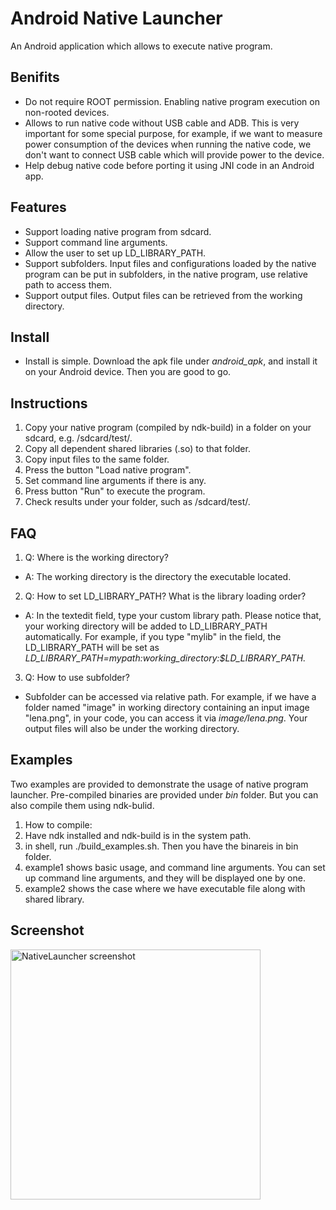 # Android Native Launcher
An Android application which allows to execute native program.

## Benifits
* Do not require ROOT permission. Enabling native program execution on non-rooted devices.
* Allows to run native code without USB cable and ADB. This is very important for some special purpose, for example, if we want to measure power consumption of the devices when running the native code, we don't want to connect USB cable which will provide power to the device.
* Help debug native code before porting it using JNI code in an Android app.

## Features
* Support loading native program from sdcard.
* Support command line arguments.
* Allow the user to set up LD_LIBRARY_PATH.
* Support subfolders. Input files and configurations loaded by the native program can be put in subfolders, in the native program, use relative path to access them.
* Support output files. Output files can be retrieved from the working directory.

## Install
* Install is simple. Download the apk file under *android_apk*, and install it on your Android device. Then you are good to go.

## Instructions
  1. Copy your native program (compiled by ndk-build) in a folder on your sdcard, e.g. /sdcard/test/.
  2. Copy all dependent shared libraries (.so) to that folder.
  3. Copy input files to the same folder.
  4. Press the button "Load native program".
  5. Set command line arguments if there is any.
  6. Press button "Run" to execute the program.
  7. Check results under your folder, such as /sdcard/test/.
        
## FAQ
1. Q: Where is the working directory?
  * A: The working directory is the directory the executable located.
2. Q: How to set LD_LIBRARY_PATH? What is the library loading order?
  * A: In the textedit field, type your custom library path. Please notice that, your working directory will be added to LD_LIBRARY_PATH automatically. For example, if you type "mylib" in the field, the LD_LIBRARY_PATH will be set as *LD_LIBRARY_PATH=mypath:working_directory:$LD_LIBRARY_PATH.*
3. Q: How to use subfolder?
  * Subfolder can be accessed via relative path. For example, if we have a folder named "image" in working directory containing an input image "lena.png", in your code, you can access it via *image/lena.png*. Your output files will also be under the working directory.

## Examples
Two examples are provided to demonstrate the usage of native program launcher. Pre-compiled binaries are provided under *bin* folder. But you can also compile them using ndk-bulid.

1. How to compile: 
  1. Have ndk installed and ndk-build is in the system path.
  2. in shell, run ./build_examples.sh. Then you have the binareis in bin folder. 
2. example1 shows basic usage, and command line arguments. You can set up command line arguments, and they will be displayed one by one. 
3. example2 shows the case where we have executable file along with shared library.

## Screenshot
<img src="https://raw.githubusercontent.com/robertwgh/AndroidNativeLauncher/master/screenshot/test1.png?raw=true" alt="NativeLauncher screenshot" height="400"/>

